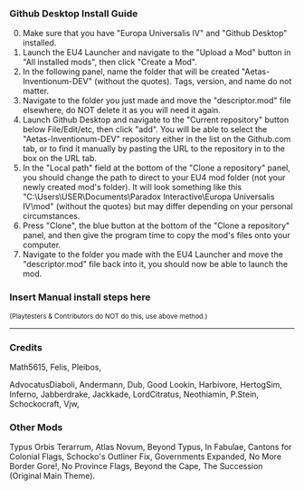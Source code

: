 ### Github Desktop Install Guide
0. Make sure that you have "Europa Universalis IV" and "Github Desktop" installed.
1. Launch the EU4 Launcher and navigate to the "Upload a Mod" button in "All installed mods", then click "Create a Mod". 
2. In the following panel, name the folder that will be created "Aetas-Inventionum-DEV" (without the quotes). Tags, version, and name do not matter.
3. Navigate to the folder you just made and move the "descriptor.mod" file elsewhere, do NOT delete it as you will need it again.
4. Launch Github Desktop and navigate to the "Current repository" button below File/Edit/etc, then click "add". You will be able to select the "Aetas-Inventionum-DEV" repository either in the list on the Github.com tab, or to find it manually by pasting the URL to the repository in to the box on the URL tab. 
5. In the "Local path" field at the bottom of the "Clone a repository" panel, you should change the path to direct to your EU4 mod folder (not your newly created mod's folder). It will look something like this "C:\Users\USER\Documents\Paradox Interactive\Europa Universalis IV\mod" (without the quotes) but may differ depending on your personal circumstances.
6. Press "Clone", the blue button at the bottom of the "Clone a repository" panel, and then give the program time to copy the mod's files onto your computer.
7. Navigate to the folder you made with the EU4 Launcher and move the "descriptor.mod" file back into it, you should now be able to launch the mod.

### Insert Manual install steps here 
<sup>(Playtesters & Contributors do NOT do this, use above method.)</sup>

--------------------------------------------------------------------------------
### Credits

Math5615,
Felis,
Pleibos,

AdvocatusDiaboli,
Andermann,
Dub,
Good Lookin,
Harbivore,
HertogSim,
Inferno,
Jabberdrake,
Jackkade,
LordCitratus,
Neothiamin,
P.Stein,
Schockocraft,
Vjw,

### Other Mods

Typus Orbis Terarrum, Atlas Novum, Beyond Typus, In Fabulae, Cantons for Colonial Flags, Schocko's Outliner Fix, Governments Expanded, No More Border Gore!, No Province Flags, Beyond the Cape, The Succession (Original Main Theme).
